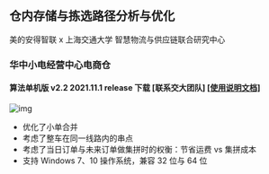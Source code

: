 ## 仓内存储与拣选路径分析与优化 
美的安得智联 x 上海交通大学 智慧物流与供应链联合研究中心

### 华中小电经营中心电商仓
#### 算法单机版 v2.2 2021.11.1 release 下载 [联系交大团队]  [[使用说明文档]](./wuhan/v2/软件使用说明文档_v2.2.pdf) <!--[[第1部分]](./wuhan/v2/基地直发算法_v2.2.z01) [[第2部分]](./wuhan/v2/基地直发算法_v2.2.zip)-->
![img](./wuhan/v2/GUI_v2.2_500x448.png)
* 优化了小单合并
* 考虑了整车在同一线路内的串点
* 考虑了当日订单与未来订单做集拼时的权衡：节省运费 vs 集拼成本
* 支持 Windows 7、10 操作系统，兼容 32 位与 64 位
